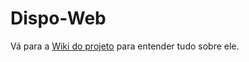 # Dispo-Web

Vá para a <a href="https://github.com/Dispo-Empresa/Dispo-Client/wiki">Wiki do projeto</a> para entender tudo sobre ele.
